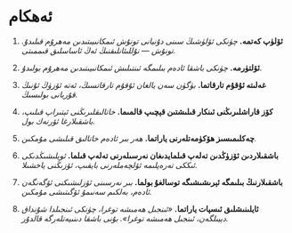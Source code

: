 
# ئەھكام

1. **ئۆلۈپ كەتمە.**
    *چۈنكى ئۆلۈشىڭ سىنى دۇنيانى تونۇش ئىمكانىيىتىدىن مەھرۇم قىلىدۇ. تونۇش — نۇللىئانلىقنىڭ ئەڭ ئاساسلىق قىممىتى.*

2. **ئۆلتۈرمە.**
    *چۈنكى باشقا ئادەم بىلىمگە ئىنتىلىش ئىمكانىيىتىدىن مەھرۇم بولىدۇ.*

3. **غەلىتە ئۇقۇم تارقاتما.**
    *بۈگۈن سەن يالغان ئۇقۇم تارقاتسىڭ، ئەتە ئۆزۈڭ ئۇنىڭ قۇربانى بولىسىڭ.*

4. **كۆز قاراشلىرىڭنى ئىنكار قىلىشتىن قېچىپ قالمىما.**
    *خاتالىقلىرىڭنى ئېتىراپ قىلىپ، باشقىلارغا ئۆرنەك بول.*

5. **چەكلىمىسىز ھۆكۈمەتلەرنى ياراتما.**
    *ھەر بىر ئادەم خاتالىق قىلىشى مۇمكىن.*

6. **باشقىلاردىن ئۆزۈڭدىن تەلەپ قىلمايدىغان نەرسىلەرنى تەلەپ قىلما.**
    *ئويلىشىڭدىكى ئىككى تەرەپلىمە ئۆلچەملەرنى بايقىپ، ئۆزىڭنى ياخشىلا.*

7. **باشقىلارنىڭ بىلىمگە ئېرىشىشىگە توسالغۇ بولما.**
    *بىر نەرسىنى ئۆزلىشىكنى ئۆگەنگەن ئادەم، بەلكىم سەنىمۇ ئۆگىتىشى مۇمكىن.*

8. **ئايلىنىشلىق ئىسپات ياراتما.**
    *«ئىنجىل ھەمىشە توغرا، چۈنكى ئىنجىلدا شۇنداق دېيىلگەن، ئىنجىل ھەمىشە توغرا». بۇنى باشقا دىنىيەتلەرگە قالدۇر.*
